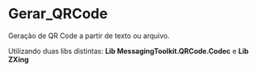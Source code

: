 # Gerar_QRCode

Geração de QR Code a partir de texto ou arquivo.

Utilizando duas libs distintas: **Lib MessagingToolkit.QRCode.Codec** e **Lib ZXing**

